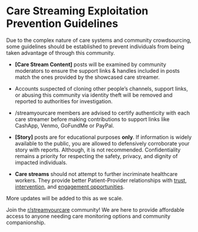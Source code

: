 # Care Streaming Exploitation Prevention Guidelines

Due to the complex nature of care systems and community crowdsourcing, some guidelines should be established to prevent individuals from being taken advantage of through this community.

* **[Care Stream Content]** posts will be examined by community moderators to ensure the support links & handles included in posts match the ones provided by the showcased care streamer.

* Accounts suspected of cloning other people’s channels, support links, or abusing this community via identity theft will be removed and reported to authorities for investigation. 

* /streamyourcare members are advised to certify authenticity with each care streamer before making contributions to support links like CashApp, Venmo, GoFundMe or PayPal. 

* **[Story]** posts are for educational purposes **only**. If information is widely available to the public, you are allowed to defensively corroborate your story with reports. Although, it is not recommended. 
Confidentiality remains a priority for respecting the safety, privacy, and dignity of impacted individuals.

- **Care streams** should not attempt to further incriminate healthcare workers. They provide better Patient-Provider relationships with [trust](https://www.reddit.com/r/streamyourcare/comments/1ao1b5n/research_relevant_to_care_streaming/), [intervention](https://www.reddit.com/r/streamyourcare/comments/1ayc3my/dbis_privacy_commands/), and [engagement opportunities](https://medium.com/@faulknerfellowship/collaborative-care-stream-content-ideas-for-content-creators-and-family-77124a3ae1cd). 

More updates will be added to this as we scale. 

Join the [r/streamyourcare](https://www.reddit.com/r/streamyourcare) community! We are here to provide affordable access to anyone needing care monitoring options and community companionship.
